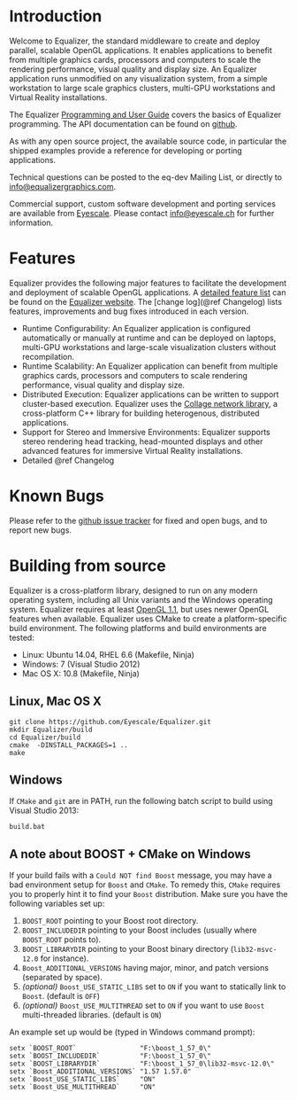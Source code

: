 # Introduction

Welcome to Equalizer, the standard middleware to create and deploy parallel,
scalable OpenGL applications. It enables applications to benefit from multiple
graphics cards, processors and computers to scale the rendering performance,
visual quality and display size. An Equalizer application runs unmodified on any
visualization system, from a simple workstation to large scale graphics
clusters, multi-GPU workstations and Virtual Reality installations.

The Equalizer [Programming and User Guide](https://github.com/Eyescale/EqDocs/raw/master/Developer/ProgrammingGuide/paper.pdf) covers the basics of Equalizer
programming. The API documentation can be found on
[github](http://eyescale.github.com/).

As with any open source project, the available source code, in particular the
shipped examples provide a reference for developing or porting applications.

Technical questions can be posted to the eq-dev Mailing List, or
directly to info@equalizergraphics.com.

Commercial support, custom software development and porting services are
available from [Eyescale](http://www.eyescale.ch). Please contact
[info@eyescale.ch](mailto:info@eyescale.ch?subject=Equalizer%20support)
for further information.

# Features

Equalizer provides the following major features to facilitate the development
and deployment of scalable OpenGL applications. A
[detailed feature list](http://www.equalizergraphics.com/features.html) can be
found on the [Equalizer website](http://www.equalizergraphics.com). The
[change log](@ref Changelog) lists features, improvements and bug
fixes introduced in each version.

* Runtime Configurability: An Equalizer application is configured
  automatically or manually at runtime and can be deployed on laptops,
  multi-GPU workstations and large-scale visualization clusters without
  recompilation.
* Runtime Scalability: An Equalizer application can benefit from
  multiple graphics cards, processors and computers to scale rendering
  performance, visual quality and display size.
* Distributed Execution: Equalizer applications can be written to
  support cluster-based execution. Equalizer uses the
  [Collage network library](http://www.libcollage.net), a cross-platform
  C++ library for building heterogenous, distributed applications.
* Support for Stereo and Immersive Environments: Equalizer supports
  stereo rendering head tracking, head-mounted displays and other
  advanced features for immersive Virtual Reality installations.
* Detailed @ref Changelog


# Known Bugs

Please refer to the
[github issue tracker](https://github.com/Eyescale/Equalizer/issues) for
fixed and open bugs, and to report new bugs.

# Building from source

Equalizer is a cross-platform library, designed to run on any modern operating
system, including all Unix variants and the Windows operating system. Equalizer
requires at least [OpenGL 1.1](http://www.opengl.org), but uses newer OpenGL
features when available. Equalizer uses CMake to create a platform-specific
build environment. The following platforms and build environments are tested:

* Linux: Ubuntu 14.04, RHEL 6.6 (Makefile, Ninja)
* Windows: 7 (Visual Studio 2012)
* Mac OS X: 10.8 (Makefile, Ninja)

## Linux, Mac OS X

    git clone https://github.com/Eyescale/Equalizer.git
    mkdir Equalizer/build
    cd Equalizer/build
    cmake  -DINSTALL_PACKAGES=1 ..
    make

## Windows

If `CMake` and `git` are in PATH, run the following batch script to build using
Visual Studio 2013:

    build.bat

## A note about BOOST + CMake on Windows
If your build fails with a `Could NOT find Boost` message, you may have a bad
environment setup for `Boost` and `CMake`. To remedy this, `CMake` requires you
to properly hint it to find your `Boost` distribution. Make sure you have the
following variables set up:

 1. `BOOST_ROOT` pointing to your Boost root directory.
 2. `BOOST_INCLUDEDIR` pointing to your Boost includes (usually where
    `BOOST_ROOT` points to).
 3. `BOOST_LIBRARYDIR` pointing to your Boost binary directory
    (`lib32-msvc-12.0` for instance).
 4. `Boost_ADDITIONAL_VERSIONS` having major, minor, and patch versions
    (separated by space).
 5. *(optional)* `Boost_USE_STATIC_LIBS` set to `ON` if you want to statically
    link to `Boost`. (default is `OFF`)
 6. *(optional)* `Boost_USE_MULTITHREAD` set to `ON` if you want to use `Boost`
    multi-threaded libraries. (default is `ON`)

An example set up would be (typed in Windows command prompt):
~~~
setx `BOOST_ROOT`                "F:\boost_1_57_0\"
setx `BOOST_INCLUDEDIR`          "F:\boost_1_57_0\"
setx `BOOST_LIBRARYDIR`          "F:\boost_1_57_0\lib32-msvc-12.0\"
setx `Boost_ADDITIONAL_VERSIONS` "1.57 1.57.0"
setx `Boost_USE_STATIC_LIBS`     "ON"
setx `Boost_USE_MULTITHREAD`     "ON"
~~~

